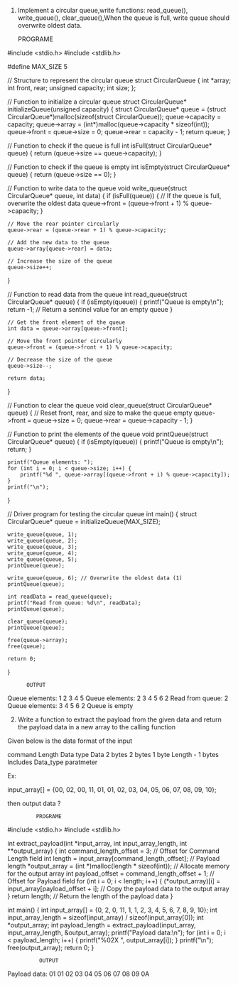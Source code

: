 1. Implement a circular queue,write functions: read_queue(), write_queue(), clear_queue(),When the queue is full, write queue should overwrite oldest data.

    PROGRAME

#include <stdio.h>
#include <stdlib.h>

#define MAX_SIZE 5

// Structure to represent the circular queue
struct CircularQueue {
    int *array;
    int front, rear;
    unsigned capacity;
    int size;
};

// Function to initialize a circular queue
struct CircularQueue* initializeQueue(unsigned capacity) {
    struct CircularQueue* queue = (struct CircularQueue*)malloc(sizeof(struct CircularQueue));
    queue->capacity = capacity;
    queue->array = (int*)malloc(queue->capacity * sizeof(int));
    queue->front = queue->size = 0;
    queue->rear = capacity - 1;
    return queue;
}

// Function to check if the queue is full
int isFull(struct CircularQueue* queue) {
    return (queue->size == queue->capacity);
}

// Function to check if the queue is empty
int isEmpty(struct CircularQueue* queue) {
    return (queue->size == 0);
}

// Function to write data to the queue
void write_queue(struct CircularQueue* queue, int data) {
    if (isFull(queue)) {
        // If the queue is full, overwrite the oldest data
        queue->front = (queue->front + 1) % queue->capacity;
    }

    // Move the rear pointer circularly
    queue->rear = (queue->rear + 1) % queue->capacity;

    // Add the new data to the queue
    queue->array[queue->rear] = data;
    
    // Increase the size of the queue
    queue->size++;
}

// Function to read data from the queue
int read_queue(struct CircularQueue* queue) {
    if (isEmpty(queue)) {
        printf("Queue is empty\n");
        return -1; // Return a sentinel value for an empty queue
    }

    // Get the front element of the queue
    int data = queue->array[queue->front];

    // Move the front pointer circularly
    queue->front = (queue->front + 1) % queue->capacity;

    // Decrease the size of the queue
    queue->size--;

    return data;
}

// Function to clear the queue
void clear_queue(struct CircularQueue* queue) {
    // Reset front, rear, and size to make the queue empty
    queue->front = queue->size = 0;
    queue->rear = queue->capacity - 1;
}

// Function to print the elements of the queue
void printQueue(struct CircularQueue* queue) {
    if (isEmpty(queue)) {
        printf("Queue is empty\n");
        return;
    }

    printf("Queue elements: ");
    for (int i = 0; i < queue->size; i++) {
        printf("%d ", queue->array[(queue->front + i) % queue->capacity]);
    }
    printf("\n");
}

// Driver program for testing the circular queue
int main() {
    struct CircularQueue* queue = initializeQueue(MAX_SIZE);

    write_queue(queue, 1);
    write_queue(queue, 2);
    write_queue(queue, 3);
    write_queue(queue, 4);
    write_queue(queue, 5);
    printQueue(queue);

    write_queue(queue, 6); // Overwrite the oldest data (1)
    printQueue(queue);

    int readData = read_queue(queue);
    printf("Read from queue: %d\n", readData);
    printQueue(queue);

    clear_queue(queue);
    printQueue(queue);

    free(queue->array);
    free(queue);

    return 0;
}

          OUTPUT
Queue elements: 1 2 3 4 5 
Queue elements: 2 3 4 5 6 2 
Read from queue: 2
Queue elements: 3 4 5 6 2 
Queue is empty

2. Write a function to extract the payload from the given data and return the payload data in a new array to the calling function

Given below is the data format of the input

command
Length
Data type
Data
2 bytes
2 bytes
1 byte
Length - 1 bytes
Includes Data_type paratmeter

Ex:

input_array[] = {00, 02, 00, 11, 01, 01, 02, 03, 04, 05, 06, 07, 08, 09, 10};

then output data ?​


             PROGRAME 
             
#include <stdio.h>
#include <stdlib.h>

int extract_payload(int *input_array, int input_array_length, int **output_array) {
    int command_length_offset = 3; // Offset for Command Length field
    int length = input_array[command_length_offset]; // Payload length
    *output_array = (int *)malloc(length * sizeof(int)); // Allocate memory for the output array
    int payload_offset = command_length_offset + 1; // Offset for Payload field
    for (int i = 0; i < length; i++) {
        (*output_array)[i] = input_array[payload_offset + i]; // Copy the payload data to the output array
    }
    return length; // Return the length of the payload data
}

int main() {
    int input_array[] = {0, 2, 0, 11, 1, 1, 2, 3, 4, 5, 6, 7, 8, 9, 10};
    int input_array_length = sizeof(input_array) / sizeof(input_array[0]);
    int *output_array;
    int payload_length = extract_payload(input_array, input_array_length, &output_array);
    printf("Payload data:\n");
    for (int i = 0; i < payload_length; i++) {
        printf("%02X ", output_array[i]);
    }
    printf("\n");
    free(output_array);
    return 0;
}
     
              OUTPUT
Payload data:
01 01 02 03 04 05 06 07 08 09 0A 
